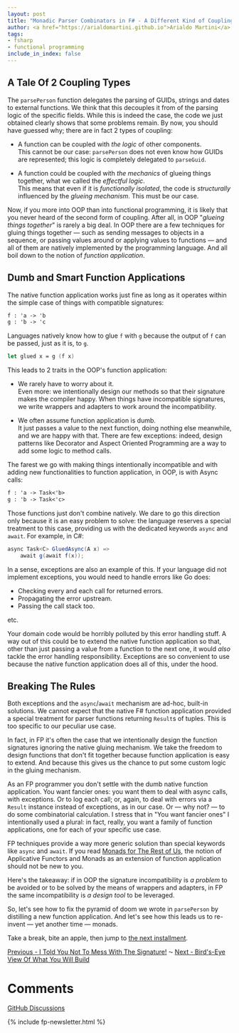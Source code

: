 ```yaml
---
layout: post
title: "Monadic Parser Combinators in F# - A Different Kind of Coupling"
author: <a href="https://arialdomartini.github.io">Arialdo Martini</a>
tags:
- fsharp
- functional programming
include_in_index: false
---
```


## A Tale Of 2 Coupling Types 

The `parsePerson` function delegates the parsing of GUIDs, strings and
dates to external functions. We think that this decouples it from of
the parsing logic of the specific fields. While this is indeed the
case, the code we just obtained clearly shows that some problems
remain. By now, you should have guessed why; there are in fact 2 types
of coupling:

- A function can be coupled with *the logic* of other components.  
This cannot be our case: `parsePerson` does not even know how GUIDs
are represented; this logic is completely delegated to `parseGuid`.

- A function could be coupled with *the mechanics* of glueing things
  together, what we called the *effectful logic*.  
  This means that even if it is *functionally isolated*, the code is
  *structurally* influenced by the *glueing mechanism*. This must be
  our case.


Now, if you more into OOP than into functional programming, it is
likely that you never heard of the second form of coupling. After all,
in OOP "*glueing things together*" is rarely a big deal. In OOP there
are a few techniques for gluing things together &mdash; such as
sending messages to objects in a sequence, or passing values around or
applying values to functions &mdash; and all of them are natively
implemented by the programming language. And all boil down to the
notion of *function application*.

## Dumb and Smart Function Applications

The native function application works just fine as long as it operates
within the simple case of things with compatible signatures:

```fsharp
f : 'a -> 'b
g : 'b -> 'c
```

Languages natively know how to glue `f` with `g` because the output of
`f` can be passed, just as it is, to `g`.

```fsharp
let glued x = g (f x)
```

This leads to 2 traits in the OOP's function application:

- We rarely have to worry about it.  
  Even more: we intentionally design our methods so that their
  signature makes the compiler happy. When things have incompatible
  signatures, we write wrappers and adapters to work around the
  incompatibility.

- We often assume function application is dumb.  
  It just passes a value to the next function, doing nothing else
  meanwhile, and we are happy with that. There are few exceptions:
  indeed, design patterns like Decorator and Aspect Oriented
  Programming are a way to add some logic to method calls.


The farest we go with making things intentionally incompatible and
with adding new functionalities to function application, in OOP, is
with Async calls:


```fsharp
f : 'a -> Task<'b>
g : 'b -> Task<'c>
```

Those functions just don't combine natively. We dare to go this
direction only because it is an easy problem to solve: the language
reserves a special treatment to this case, providing us with the
dedicated keywords `async` and `await`. For example, in C#:

```csharp
async Task<C> GluedAsync(A x) =>
    await g(await f(x));
```

In a sense, exceptions are also an example of this. If your language
did not implement exceptions, you would need to handle errors like Go
does:

- Checking every and each call for returned errors.
- Propagating the error upstream.
- Passing the call stack too.

etc.

Your domain code would be horribly polluted by this error handling
stuff. A way out of this could be to extend the native function
application so that, other than just passing a value from a function
to the next one, it would *also* tackle the error handling
responsibility.  Exceptions are so convenient to use because the
native function application does all of this, under the hood.

## Breaking The Rules

Both exceptions and the `async`/`await` mechanism are ad-hoc, built-in
solutions. We cannot expect that the native F# function application
provided a special treatment for parser functions returning `Result`s
of tuples. This is too specific to our peculiar use case.  

In fact, in FP it's often the case that we intentionally design the
function signatures ignoring the native gluing mechanism. We take the
freedom to design functions that don't fit together because function
application is easy to extend. And because this gives us the chance to
put some custom logic in the gluing mechanism.

As an FP programmer you don't settle with the dumb native function
application. You want fancier ones: you want them to deal with async
calls, with exceptions. Or to log each call; or, again, to deal with
errors via a `Result` instance instead of exceptions, as in our
case. Or &mdash; why not? &mdash; to do some combinatorial
calculation. I stress that in "You want fancier ones" I intentionally
used a plural: in fact, really, you want a family of function applications, one for each of your specific use case.  

FP techniques provide a way more generic solution than special
keywords like `async` and `await`.  If you read [Monads for The Rest
of Us](/monads-for-the-rest-of-us), the notion of Applicative Functors
and Monads as an extension of function application should not be new
to you.

Here's the takeaway: if in OOP the signature incompatibility is *a
problem* to be avoided or to be solved by the means of wrappers and
adapters, in FP the same incompatibility is *a design tool* to be
leveraged.

So, let's see how to fix the pyramid of doom we wrote in `parsePerson`
by distilling a new function application. And let's see how this leads
us to re-invent &mdash; yet another time &mdash; monads.

Take a break, bite an apple, then jump to [the next installment](/monadic-parser-combinators-6).

[Previous - I Told You Not To Mess With
The Signature!](/monadic-parser-combinators-4)
⁓ [Next - Bird's-Eye View Of What You Will Build](/monadic-parser-combinators-6)


# Comments
[GitHub Discussions](https://github.com/arialdomartini/arialdomartini.github.io/discussions/33)



{% include fp-newsletter.html %}
